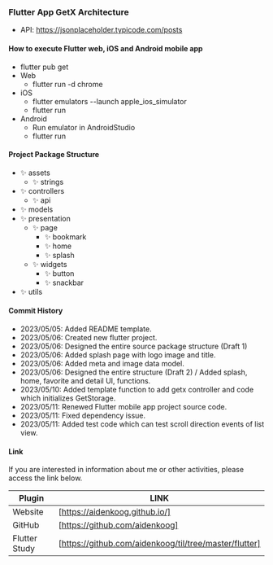 ### Flutter App GetX Architecture

- API: https://jsonplaceholder.typicode.com/posts

#### How to execute Flutter web, iOS and Android mobile app

- flutter pub get
- Web
  - flutter run -d chrome
- iOS
  - flutter emulators --launch apple_ios_simulator
  - flutter run
- Android
  - Run emulator in AndroidStudio
  - flutter run

#### Project Package Structure

- ✨ assets
  - ✨ strings
- ✨ controllers
  - ✨ api
- ✨ models
- ✨ presentation
  - ✨ page
    - ✨ bookmark
    - ✨ home
    - ✨ splash
  - ✨ widgets
    - ✨ button
    - ✨ snackbar
- ✨ utils

#### Commit History

- 2023/05/05: Added README template.
- 2023/05/06: Created new flutter project.
- 2023/05/06: Designed the entire source package structure (Draft 1)
- 2023/05/06: Added splash page with logo image and title.
- 2023/05/06: Added meta and image data model.
- 2023/05/06: Designed the entire structure (Draft 2) / Added splash, home, favorite and detail UI, functions.
- 2023/05/10: Added template function to add getx controller and code which initializes GetStorage.
- 2023/05/11: Renewed Flutter mobile app project source code.
- 2023/05/11: Fixed dependency issue.
- 2023/05/11: Added test code which can test scroll direction events of list view.

#### Link

If you are interested in information about me or other activities, please access the link below.

| Plugin        | LINK                                                   |
| ------------- | ------------------------------------------------------ |
| Website       | [https://aidenkoog.github.io/]                         |
| GitHub        | [https://github.com/aidenkoog]                         |
| Flutter Study | [https://github.com/aidenkoog/til/tree/master/flutter] |
